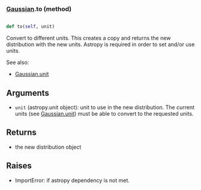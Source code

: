 ### [Gaussian](Gaussian.md).to (method)


```py

def to(self, unit)

```



Convert to different units.  This creates a copy and returns the
new distribution with the new units.  Astropy is required in order to
set and/or use units.

See also:

* [Gaussian.unit](Gaussian.unit.md)

Arguments
------------
* `unit` (astropy.unit object): unit to use in the new distribution.
    The current units (see [Gaussian.unit](Gaussian.unit.md)) must be able to
    convert to the requested units.

Returns
------------
* the new distribution object

Raises
-----------
* ImportError: if astropy dependency is not met.

